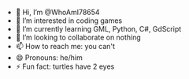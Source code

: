 - 👋 Hi, I’m @WhoAmI78654
- 👀 I’m interested in coding games
- 🌱 I’m currently learning GML, Python, C#, GdScript
- 💞️ I’m looking to collaborate on nothing
- 📫 How to reach me: you can't
- 😄 Pronouns: he/him
- ⚡ Fun fact: turtles have 2 eyes

<!---
WhoAmI78654/WhoAmI78654 is a ✨ special ✨ repository because its `README.md` (this file) appears on your GitHub profile.
You can click the Preview link to take a look at your changes.
--->
